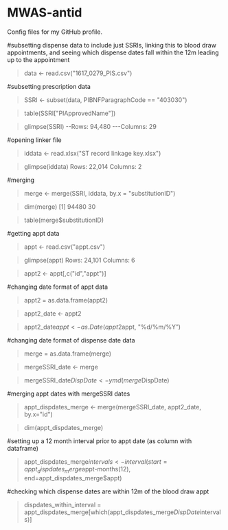 # MWAS-antid
Config files for my GitHub profile.

#subsetting dispense data to include just SSRIs, linking this to blood draw appointments, and seeing which dispense dates fall within the 12m leading up to the appointment 

> data <- read.csv("1617_0279_PIS.csv")

#subsetting prescription data

> SSRI <- subset(data, PIBNFParagraphCode == "403030")

> table(SSRI["PIApprovedName"])

> glimpse(SSRI)
--Rows: 94,480
---Columns: 29

 #opening linker file

> iddata <- read.xlsx("ST record linkage key.xlsx")

> glimpse(iddata)
Rows: 22,014
Columns: 2

#merging 
> merge <- merge(SSRI, iddata, by.x = "substitutionID")

> dim(merge)
[1] 94480    30

> table(merge$substitutionID)

#getting appt data

> appt <- read.csv("appt.csv")

> glimpse(appt)
Rows: 24,101
Columns: 6

> appt2 <- appt[,c("id","appt")]

#changing date format of appt data 

> appt2 = as.data.frame(appt2)

> appt2_date <- appt2

> appt2_date$appt <- as.Date(appt2$appt, "%d/%m/%Y”)

#changing date format of dispense date data

> merge = as.data.frame(merge)

> mergeSSRI_date <- merge

> mergeSSRI_date$DispDate <- ymd(merge$DispDate)

#merging appt dates with mergeSSRI dates

> appt_dispdates_merge <- merge(mergeSSRI_date, appt2_date, by.x="id")

> dim(appt_dispdates_merge)

#setting up a 12 month interval prior to appt date (as column with dataframe)

> appt_dispdates_merge$intervals <- interval(start=appt_dispdates_merge$appt-months(12), end=appt_dispdates_merge$appt)

#checking which dispense dates are within 12m of the blood draw appt

> dispdates_within_interval = appt_dispdates_merge[which(appt_dispdates_merge$DispDate %within% appt_dispdates_merge$intervals)]
